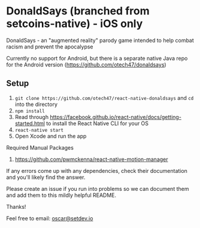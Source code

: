 # DonaldSays (branched from setcoins-native) - iOS only 
DonaldSays - an "augmented reality" parody game intended to help combat racism and prevent the apocalypse

Currently no support for Android, but there is a separate native Java repo for the Android version (https://github.com/otech47/donaldsays) 

## Setup
1. `git clone https://github.com/otech47/react-native-donaldsays` and `cd` into the directory
2. `npm install`
3. Read through https://facebook.github.io/react-native/docs/getting-started.html to install the React Native CLI for your OS
4. `react-native start`
5. Open Xcode and run the app

Required Manual Packages
1. https://github.com/pwmckenna/react-native-motion-manager

If any errors come up with any dependencies, check their documentation and you'll likely find the answer.

Please create an issue if you run into problems so we can document them and add them to this mildly helpful README.

Thanks!

Feel free to email: oscar@setdev.io
